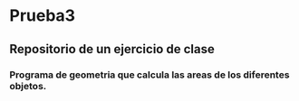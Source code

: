 # Prueba3

## Repositorio de un ejercicio de clase

### Programa de geometria que calcula las areas de los diferentes objetos.
